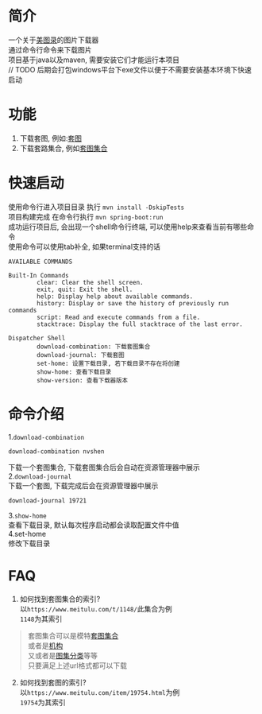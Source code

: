 # 简介
一个关于[美图录](https://www.meitulu.com)的图片下载器<br/>
通过命令行命令来下载图片<br/>
项目基于java以及maven, 需要安装它们才能运行本项目<br/>
// TODO 后期会打包windows平台下exe文件以便于不需要安装基本环境下快速启动

# 功能
1. 下载套图, 例如:[套图](https://www.meitulu.com/item/19754.html)
2. 下载套路集合, 例如[套图集合](https://www.meitulu.com/t/1148/)

# 快速启动
使用命令行进入项目目录 执行 `mvn install -DskipTests` <br/>
项目构建完成 在命令行执行 `mvn spring-boot:run`<br/>
成功运行项目后, 会出现一个shell命令行终端, 可以使用help来查看当前有哪些命令<br/>
使用命令可以使用tab补全, 如果terminal支持的话<br/>
```jshelllanguage
AVAILABLE COMMANDS

Built-In Commands
        clear: Clear the shell screen.
        exit, quit: Exit the shell.
        help: Display help about available commands.
        history: Display or save the history of previously run commands
        script: Read and execute commands from a file.
        stacktrace: Display the full stacktrace of the last error.

Dispatcher Shell
        download-combination: 下载套图集合
        download-journal: 下载套图
        set-home: 设置下载目录, 若下载目录不存在将创建
        show-home: 查看下载目录
        show-version: 查看下载器版本

```

# 命令介绍
1.`download-combination`<br/>
```jshelllanguage
download-combination nvshen
```
下载一个套图集合, 下载套图集合后会自动在资源管理器中展示<br/>
2.`download-journal`<br/>
下载一个套图, 下载完成后会在资源管理器中展示<br/>
```jshelllanguage
download-journal 19721
```
3.`show-home`<br/>
查看下载目录, 默认每次程序启动都会读取配置文件中值<br/>
4.set-home<br/>
修改下载目录<br/>

# FAQ
1. 如何找到套图集合的索引?<br/>
以`https://www.meitulu.com/t/1148/`此集合为例<br/>
`1148`为其索引<br/>
>套图集合可以是模特[套图集合](https://www.meitulu.com/t/1148/)<br/>
或者是[机构](https://www.meitulu.com/t/xiuren/)<br/>
又或者是[图集分类](https://www.meitulu.com/t/nvshen/)等等<br/>
只要满足上述url格式都可以下载

2. 如何找到套图的索引?<br/>
以`https://www.meitulu.com/item/19754.html`为例<br/>
`19754`为其索引<br/>